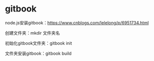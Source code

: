 # gitbook

node.js安装gitbook：https://www.cnblogs.com/lelelong/p/6951734.html

创建文件夹：mkdir 文件夹名

初始化gitbook文件夹：gitbook init

文件夹安装gitbook：gitbook build

